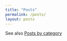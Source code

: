 ```yaml
---
title: "Posts"
permalink: /posts/
layout: posts
---
```

See also [Posts by category]({{baseurl}}/categories/)

